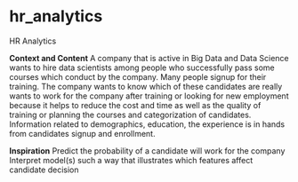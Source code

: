 # hr_analytics
HR Analytics

<b>Context and Content</b>
A company that is active in Big Data and Data Science wants to hire data scientists among people who successfully pass some courses which conduct by the company. Many people signup for their training. The company wants to know which of these candidates are really wants to work for the company after training or looking for new employment because it helps to reduce the cost and time as well as the quality of training or planning the courses and categorization of candidates. Information related to demographics, education, the experience is in hands from candidates signup and enrollment.

<b>Inspiration</b>
Predict the probability of a candidate will work for the company
Interpret model(s) such a way that illustrates which features affect candidate decision

